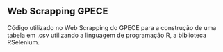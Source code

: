 ## Web Scrapping GPECE

Código utilizado no Web Scrapping do GPECE para a construção de uma tabela em .csv utilizando a linguagem de programação R, a biblioteca RSelenium.
